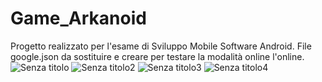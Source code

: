 # Game_Arkanoid
Progetto realizzato per l'esame di Sviluppo Mobile Software Android.
File google.json da sostituire e creare per testare la modalità online l'online.
![Senza titolo](https://user-images.githubusercontent.com/38552315/172208590-63fe7f9c-7ea5-4e96-859f-488db8d7459e.png)
![Senza titolo2](https://user-images.githubusercontent.com/38552315/172208599-89c8c496-d9da-4f0b-a4e9-3e095faea0ef.png)
![Senza titolo3](https://user-images.githubusercontent.com/38552315/172208601-ff032b95-0c6f-45cb-afdd-44a62acb1b2d.png)
![Senza titolo4](https://user-images.githubusercontent.com/38552315/172208603-85a231fa-f360-4255-92e2-2dbadda7550e.png)
